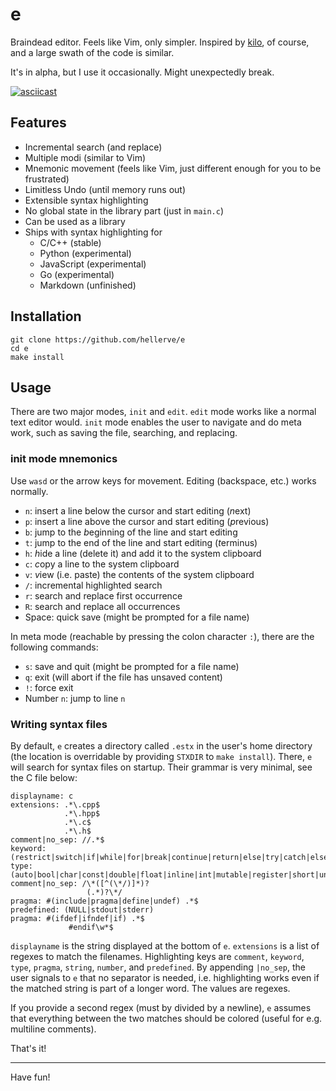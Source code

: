# e

Braindead editor. Feels like Vim, only simpler. Inspired by
[kilo](https://github.com/antirez/kilo), of course, and a large
swath of the code is similar.

It's in alpha, but I use it occasionally. Might unexpectedly break.

[![asciicast](https://asciinema.org/a/e164s5tnu3okht44go6uhyju4.png)](https://asciinema.org/a/e164s5tnu3okht44go6uhyju4)

## Features

- Incremental search (and replace)
- Multiple modi (similar to Vim)
- Mnemonic movement (feels like Vim, just different enough for you to be frustrated)
- Limitless Undo (until memory runs out)
- Extensible syntax highlighting
- No global state in the library part (just in `main.c`)
- Can be used as a library
- Ships with syntax highlighting for
  - C/C++ (stable)
  - Python (experimental)
  - JavaScript (experimental)
  - Go (experimental)
  - Markdown (unfinished)

## Installation

```
git clone https://github.com/hellerve/e
cd e
make install
```

## Usage

There are two major modes, `init` and `edit`. `edit` mode works like a normal
text editor would. `init` mode enables the user to navigate and do meta work,
such as saving the file, searching, and replacing.

### init mode mnemonics

Use `wasd` or the arrow keys for movement. Editing (backspace, etc.) works normally.

- `n`: insert a line below the cursor and start editing (*n*ext) 
- `p`: insert a line above the cursor and start editing (*p*revious)
- `b`: jump to the *b*eginning of the line and start editing
- `t`: jump to the end of the line and start editing (*t*erminus)
- `h`: *h*ide a line (delete it) and add it to the system clipboard
- `c`: *c*opy a line to the system clipboard
- `v`: *v*iew (i.e. paste) the contents of the system clipboard
- `/`: incremental highlighted search
- `r`: search and replace first occurrence
- `R`: search and replace all occurrences
- Space: quick save (might be prompted for a file name)

In meta mode (reachable by pressing the colon character `:`), there are
the following commands:

- `s`: save and quit (might be prompted for a file name)
- `q`: exit (will abort if the file has unsaved content)
- `!`: force exit
- Number `n`: jump to line `n`

### Writing syntax files

By default, `e` creates a directory called `.estx` in the user's home
directory (the location is overridable by providing `STXDIR` to `make install`).
There, `e` will search for syntax files on startup. Their grammar is very
minimal, see the C file below:

```
displayname: c
extensions: .*\.cpp$
            .*\.hpp$
            .*\.c$
            .*\.h$
comment|no_sep: //.*$
keyword:(restrict|switch|if|while|for|break|continue|return|else|try|catch|else|struct|union|class|typedef|static|enum|case|asm|default|delete|do|explicit|export|extern|inline|namespace|new|public|private|protected|sizeof|template|this|typedef|typeid|typename|using|virtual|friend|goto)
type: (auto|bool|char|const|double|float|inline|int|mutable|register|short|unsigned|volatile|void|int8_t|int16_t|int32_t|int64_t|uint8_t|uint16_t|uint32_t|uint64_t|size_t|ssize_t|time_t)
comment|no_sep: /\*([^(\*/)]*)?
                 (.*)?\*/
pragma: #(include|pragma|define|undef) .*$
predefined: (NULL|stdout|stderr)
pragma: #(ifdef|ifndef|if) .*$
             #endif\w*$
```

`displayname` is the string displayed at the bottom of `e`. `extensions`
is a list of regexes to match the filenames. Highlighting keys are `comment`,
`keyword`, `type`, `pragma`, `string`, `number`, and `predefined`. By appending
`|no_sep`, the user signals to `e` that no separator is needed, i.e. highlighting
works even if the matched string is part of a longer word. The values are regexes.

If you provide a second regex (must by divided by a newline), `e` assumes that everything
between the two matches should be colored (useful for e.g. multiline comments).

That's it!

<hr/>

Have fun!
